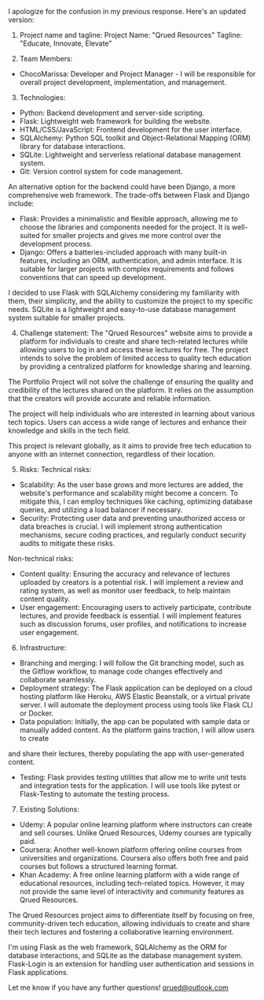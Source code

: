 I apologize for the confusion in my previous response. Here's an updated version:

1. Project name and tagline:
Project Name: "Qrued Resources"
Tagline: "Educate, Innovate, Elevate"

2. Team Members:
- ChocoMarissa: Developer and Project Manager - I will be responsible for overall project development, implementation, and management.

3. Technologies:
- Python: Backend development and server-side scripting.
- Flask: Lightweight web framework for building the website.
- HTML/CSS/JavaScript: Frontend development for the user interface.
- SQLAlchemy: Python SQL toolkit and Object-Relational Mapping (ORM) library for database interactions.
- SQLite: Lightweight and serverless relational database management system.
- Git: Version control system for code management.

An alternative option for the backend could have been Django, a more comprehensive web framework. The trade-offs between Flask and Django include:
- Flask: Provides a minimalistic and flexible approach, allowing me to choose the libraries and components needed for the project. It is well-suited for smaller projects and gives me more control over the development process.
- Django: Offers a batteries-included approach with many built-in features, including an ORM, authentication, and admin interface. It is suitable for larger projects with complex requirements and follows conventions that can speed up development.

I decided to use Flask with SQLAlchemy considering my familiarity with them, their simplicity, and the ability to customize the project to my specific needs. SQLite is a lightweight and easy-to-use database management system suitable for smaller projects.

4. Challenge statement:
The "Qrued Resources" website aims to provide a platform for individuals to create and share tech-related lectures while allowing users to log in and access these lectures for free. The project intends to solve the problem of limited access to quality tech education by providing a centralized platform for knowledge sharing and learning.

The Portfolio Project will not solve the challenge of ensuring the quality and credibility of the lectures shared on the platform. It relies on the assumption that the creators will provide accurate and reliable information.

The project will help individuals who are interested in learning about various tech topics. Users can access a wide range of lectures and enhance their knowledge and skills in the tech field.

This project is relevant globally, as it aims to provide free tech education to anyone with an internet connection, regardless of their location.

5. Risks:
Technical risks:
- Scalability: As the user base grows and more lectures are added, the website's performance and scalability might become a concern. To mitigate this, I can employ techniques like caching, optimizing database queries, and utilizing a load balancer if necessary.
- Security: Protecting user data and preventing unauthorized access or data breaches is crucial. I will implement strong authentication mechanisms, secure coding practices, and regularly conduct security audits to mitigate these risks.

Non-technical risks:
- Content quality: Ensuring the accuracy and relevance of lectures uploaded by creators is a potential risk. I will implement a review and rating system, as well as monitor user feedback, to help maintain content quality.
- User engagement: Encouraging users to actively participate, contribute lectures, and provide feedback is essential. I will implement features such as discussion forums, user profiles, and notifications to increase user engagement.

6. Infrastructure:
- Branching and merging: I will follow the Git branching model, such as the Gitflow workflow, to manage code changes effectively and collaborate seamlessly.
- Deployment strategy: The Flask application can be deployed on a cloud hosting platform like Heroku, AWS Elastic Beanstalk, or a virtual private server. I will automate the deployment process using tools like Flask CLI or Docker.
- Data population: Initially, the app can be populated with sample data or manually added content. As the platform gains traction, I will allow users to create

 and share their lectures, thereby populating the app with user-generated content.
- Testing: Flask provides testing utilities that allow me to write unit tests and integration tests for the application. I will use tools like pytest or Flask-Testing to automate the testing process.

7. Existing Solutions:
- Udemy: A popular online learning platform where instructors can create and sell courses. Unlike Qrued Resources, Udemy courses are typically paid.
- Coursera: Another well-known platform offering online courses from universities and organizations. Coursera also offers both free and paid courses but follows a structured learning format.
- Khan Academy: A free online learning platform with a wide range of educational resources, including tech-related topics. However, it may not provide the same level of interactivity and community features as Qrued Resources.

The Qrued Resources project aims to differentiate itself by focusing on free, community-driven tech education, allowing individuals to create and share their tech lectures and fostering a collaborative learning environment.

I'm using Flask as the web framework, SQLAlchemy as the ORM for database interactions, and SQLite as the database management system. Flask-Login is an extension for handling user authentication and sessions in Flask applications.

Let me know if you have any further questions! qrued@outlook.com